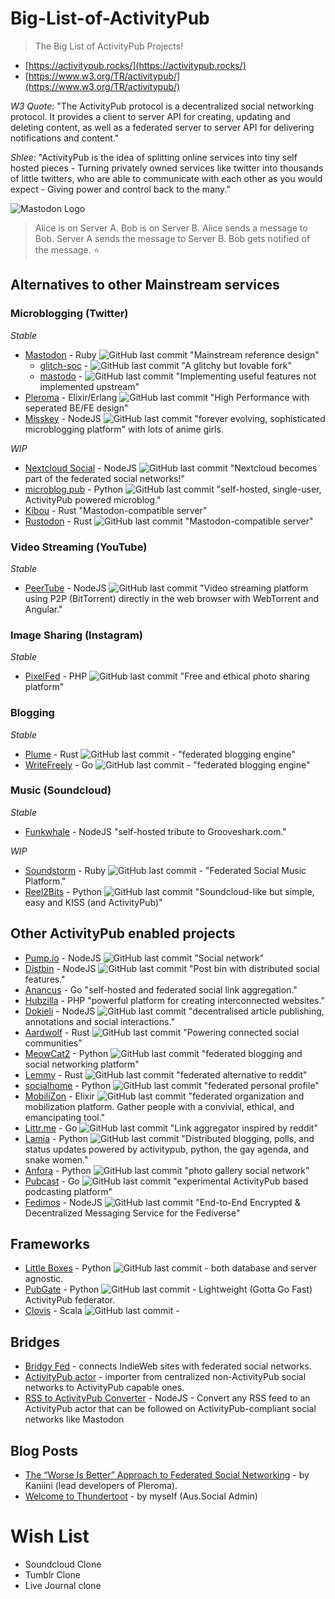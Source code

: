 # Big-List-of-ActivityPub
> The Big List of ActivityPub Projects!

* [https://activitypub.rocks/](https://activitypub.rocks/)
* [https://www.w3.org/TR/activitypub/](https://www.w3.org/TR/activitypub/)

*W3 Quote:* "The ActivityPub protocol is a decentralized social networking protocol. It provides a client to server API for creating, updating and deleting content, as well as a federated server to server API for delivering notifications and content."

*Shlee:* "ActivityPub is the idea of splitting online services into tiny self hosted pieces - Turning privately owned services like twitter into thousands of little twitters, who are able to communicate with each other as you would expect - Giving power and control back to the many."

![Mastodon Logo](https://camo.githubusercontent.com/24f50a04efd1bc2b6893a9fe65387aef918d7b93/68747470733a2f2f626c6f672e6a6f696e6d6173746f646f6e2e6f72672f323031382f30362f7768792d61637469766974797075622d69732d7468652d6675747572652f657a6769662d322d363066316230303430332e676966)
> Alice is on Server A. Bob is on Server B. Alice sends a message to Bob. Server A sends the message to Server B. Bob gets notified of the message. :star:


## Alternatives to other Mainstream services

### Microblogging (Twitter)
_Stable_
* [Mastodon](https://github.com/tootsuite/mastodon) - Ruby ![GitHub last commit](https://img.shields.io/github/last-commit/tootsuite/mastodon.svg?style=plastic) "Mainstream reference design"
  * [glitch-soc](https://github.com/glitch-soc/mastodon/) - ![GitHub last commit](https://img.shields.io/github/last-commit/glitch-soc/mastodon.svg?style=plastic) "A glitchy but lovable fork"
  * [mastodo](https://github.com/gled-rs/mastodo) - ![GitHub last commit](https://img.shields.io/github/last-commit/gled-rs/mastodo.svg?style=plastic) "Implementing useful features not implemented upstream"
* [Pleroma](https://pleroma.social/) - Elixir/Erlang ![GitHub last commit](https://img.shields.io/github/last-commit/lambadalambda/pleroma.svg?style=plastic) "High Performance with seperated BE/FE design"
* [Misskey](https://github.com/syuilo/misskey) - NodeJS ![GitHub last commit](https://img.shields.io/github/last-commit/syuilo/misskey.svg?style=plastic) "forever evolving, sophisticated microblogging platform" with lots of anime girls. 

_WIP_
* [Nextcloud Social](https://github.com/nextcloud/social) - NodeJS ![GitHub last commit](https://img.shields.io/github/last-commit/nextcloud/social.svg?style=plastic) "Nextcloud becomes part of the federated social networks!"
* [microblog.pub](https://github.com/tsileo/microblog.pub) - Python ![GitHub last commit](https://img.shields.io/github/last-commit/tsileo/microblog.pub.svg?style=plastic) "self-hosted, single-user, ActivityPub powered microblog."
* [Kibou](https://git.cybre.club/kibouproject/kibou) - Rust "Mastodon-compatible server"
* [Rustodon](https://github.com/rustodon/rustodon) - Rust ![GitHub last commit](https://img.shields.io/github/last-commit/rustodon/rustodon.svg?style=plastic) "Mastodon-compatible server"

### Video Streaming (YouTube)
_Stable_
* [PeerTube](https://github.com/Chocobozzz/PeerTube) - NodeJS ![GitHub last commit](https://img.shields.io/github/last-commit/Chocobozzz/PeerTube.svg?style=plastic) "Video streaming platform using P2P (BitTorrent) directly in the web browser with WebTorrent and Angular."

### Image Sharing (Instagram)
_Stable_
* [PixelFed](https://github.com/pixelfed/pixelfed) - PHP ![GitHub last commit](https://img.shields.io/github/last-commit/pixelfed/pixelfed.svg?style=plastic) "Free and ethical photo sharing platform"

### Blogging
_Stable_
* [Plume](https://github.com/Plume-org/Plume) - Rust ![GitHub last commit](https://img.shields.io/github/last-commit/Plume-org/Plume.svg?style=plastic) -  "federated blogging engine"
* [WriteFreely](https://github.com/writeas/writefreely) - Go ![GitHub last commit](https://img.shields.io/github/last-commit/writeas/writefreely.svg?style=plastic) - "federated blogging engine"

### Music (Soundcloud)
_Stable_
* [Funkwhale](https://dev.funkwhale.audio/funkwhale/funkwhale) - NodeJS "self-hosted tribute to Grooveshark.com."

_WIP_
* [Soundstorm](https://github.com/weathermen/soundstorm) - Ruby ![GitHub last commit](https://img.shields.io/github/last-commit/weathermen/soundstorm.svg?style=plastic) - "Federated Social Music Platform."
* [Reel2Bits](https://github.com/rhaamo/reel2bits) - Python ![GitHub last commit](https://img.shields.io/github/last-commit/rhaamo/reel2bits.svg?style=plastic) "Soundcloud-like but simple, easy and KISS (and ActivityPub)"

## Other ActivityPub enabled projects
* [Pump.io](https://github.com/pump-io/pump.io) - NodeJS ![GitHub last commit](https://img.shields.io/github/last-commit/pump-io/pump.io.svg?style=plastic) "Social network"
* [Distbin](https://github.com/gobengo/distbin) - NodeJS ![GitHub last commit](https://img.shields.io/github/last-commit/gobengo/distbin.svg?style=plastic) "Post bin with distributed social features."
* [Anancus](https://gitlab.com/tuxether/anancus) - Go "self-hosted and federated social link aggregation."
* [Hubzilla](https://framagit.org/hubzilla/core) - PHP "powerful platform for creating interconnected websites."
* [Dokieli](https://github.com/linkeddata/dokieli) - NodeJS ![GitHub last commit](https://img.shields.io/github/last-commit/linkeddata/dokieli.svg?style=plastic) "decentralised article publishing, annotations and social interactions."
* [Aardwolf](https://github.com/Aardwolf-Social/aardwolf) - Rust ![GitHub last commit](https://img.shields.io/github/last-commit/Aardwolf-Social/aardwolf.svg?style=plastic) "Powering connected social communities"
* [MeowCat2](https://github.com/cabalamat/meowcat2) - Python ![GitHub last commit](https://img.shields.io/github/last-commit/cabalamat/meowcat2.svg?style=plastic) "federated blogging and social networking platform"
* [Lemmy](https://github.com/dessalines/lemmy) - Rust ![GitHub last commit](https://img.shields.io/github/last-commit/dessalines/lemmy.svg?style=plastic) "federated alternative to reddit"
* [socialhome](https://github.com/jaywink/socialhome) - Python ![GitHub last commit](https://img.shields.io/github/last-commit/jaywink/socialhome.svg?style=plastic) "federated personal profile"
* [MobiliZon](https://github.com/framasoft/mobilizon) - Elixir ![GitHub last commit](https://img.shields.io/github/last-commit/framasoft/mobilizon.svg?style=plastic) "federated organization and mobilization platform. Gather people with a convivial, ethical, and emancipating tool."
* [Littr.me](https://github.com/mariusor/littr.go) - Go ![GitHub last commit](https://img.shields.io/github/last-commit/mariusor/littr.go.svg?style=plastic) "Link aggregator inspired by reddit"
* [Lamia](https://github.com/Scarly-Cat/lamia) - Python ![GitHub last commit](https://img.shields.io/github/last-commit/Scarly-Cat/lamia.svg?style=plastic) "Distributed blogging, polls, and status updates powered by activitypub, python, the gay agenda, and snake women."
* [Anfora](https://github.com/anforaProject/anfora) - Python ![GitHub last commit](https://img.shields.io/github/last-commit/anforaProject/anfora.svg?style=plastic) "photo gallery social network"
* [Pubcast](https://github.com/pubcast/pubcast) - Go ![GitHub last commit](https://img.shields.io/github/last-commit/pubcast/pubcast.svg?style=plastic) "experimental ActivityPub based podcasting platform"
* [Fedimos](https://github.com/fedimos/server) - NodeJS ![GitHub last commit](https://img.shields.io/github/last-commit/fedimos/server.svg?style=plastic) "End-to-End Encrypted & Decentralized Messaging Service for the Fediverse"

## Frameworks
* [Little Boxes](https://github.com/tsileo/little-boxes) -  Python ![GitHub last commit](https://img.shields.io/github/last-commit/tsileo/little-boxes.svg?style=plastic) - both database and server agnostic.
* [PubGate](https://github.com/autogestion/pubgate) - Python ![GitHub last commit](https://img.shields.io/github/last-commit/autogestion/pubgate.svg?style=plastic) - Lightweight (Gotta Go Fast) ActivityPub federator.
* [Clovis](https://github.com/WellFactored/clovis) - Scala ![GitHub last commit](https://img.shields.io/github/last-commit/WellFactored/clovis.svg?style=plastic) - 

## Bridges
* [Bridgy Fed](https://fed.brid.gy/) - connects IndieWeb sites with federated social networks.
* [ActivityPub actor](https://activitypub.actor/) - importer from centralized non-ActivityPub social networks to ActivityPub capable ones.
* [RSS to ActivityPub Converter](https://github.com/dariusk/rss-to-activitypub) - NodeJS - Convert any RSS feed to an ActivityPub actor that can be followed on ActivityPub-compliant social networks like Mastodon

## Blog Posts
* [The “Worse Is Better” Approach to Federated Social Networking](https://blog.dereferenced.org/activitypub-the-worse-is-better-approach-to-federated-social-networking) - by Kaniini (lead developers of Pleroma).
* [Welcome to Thundertoot](https://medium.com/@mrshlee/aus-social-welcome-to-thundertoot-59d881ad573) - by myself (Aus.Social Admin)

# Wish List

* Soundcloud Clone
* Tumblr Clone
* Live Journal clone
